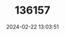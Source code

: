 ---
title: "136157"
category: "Uperoleia daviesae"
draft: false
date: 2024-02-22 13:03:51
languages:
  English: ["Howard River Toadlet"]
---